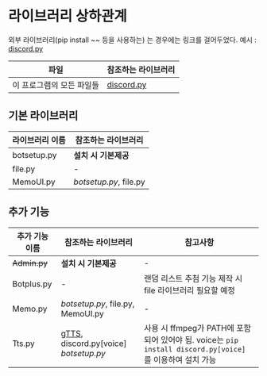 # 라이브러리 상하관계

외부 라이브러리(pip install ~~ 등을 사용하는) 는 경우에는 링크를 걸어두었다. 예시 : [discord.py](<https://pypi.org/project/discord.py/>)

| 파일 | 참조하는 라이브러리 |
|-|-|
| 이 프로그램의 모든 파일들 | [discord.py](<https://pypi.org/project/discord.py/>) |

## 기본 라이브러리
| 라이브러리 이름 | 참조하는 라이브러리 |
|-|-|
| botsetup.py | **설치 시 기본제공** |
| file.py | - |
| MemoUI.py | *botsetup.py*, file.py |

## 추가 기능

| 추가 기능 이름 | 참조하는 라이브러리 | 참고사항 |
|-|-|-|
| ~~Admin.py~~ | **설치 시 기본제공** | - |
| Botplus.py | - | 랜덤 리스트 추첨 기능 제작 시 file 라이브러리 필요할 예정 |
| Memo.py | *botsetup.py*, file.py, MemoUI.py | - |
| Tts.py | [gTTS](<https://pypi.org/project/gTTS/>), discord.py[voice] *botsetup.py* | 사용 시 ffmpeg가 PATH에 포함되어 있어야 됨. voice는 ```pip install discord.py[voice]``` 를 이용하여 설치 가능 |